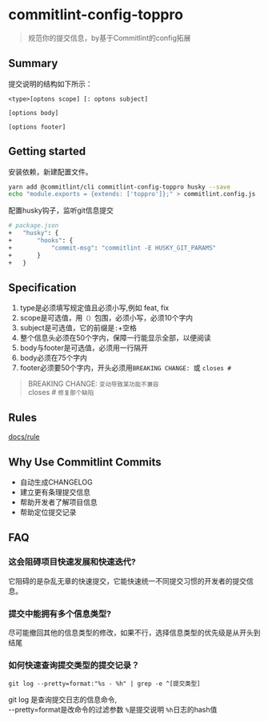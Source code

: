 
# commitlint-config-toppro
> 规范你的提交信息，by基于Commitlint的config拓展

## Summary
提交说明的结构如下所示：

```
<type>[optons scope] [: optons subject]

[options body]

[options footer]
```


## Getting started
安装依赖，新建配置文件。

```sh
yarn add @commitlint/cli commitlint-config-toppro husky --save
echo "module.exports = {extends: ['toppro']};" > commitlint.config.js
```

配置husky钩子，监听git信息提交

```sh
# package.json
+	"husky": {
+		"hooks": {
+			"commit-msg": "commitlint -E HUSKY_GIT_PARAMS"
+		}
+	}
```

## Specification

1. type是必须填写规定值且必须小写,例如 feat, fix
2. scope是可选值，用```（）```包围，必须小写，必须10个字内
3. subject是可选值，它的前缀是```:```+空格
4. 整个信息头必须在50个字内，保障一行能显示全部，以便阅读
5. body与footer是可选值，必须用一行隔开
6. body必须在75个字内
7. footer必须要50个字内，开头必须用```BREAKING CHANGE: ```或 ```closes # ```


> BREAKING CHANGE:  ```变动导致某功能不兼容```   
> closes # ```修复那个缺陷```

## Rules

[docs/rule](./docs/rule.md) 

## Why Use Commitlint Commits
* 自动生成CHANGELOG
* 建立更有条理提交信息
* 帮助开发者了解项目信息
* 帮助定位提交记录

## FAQ

### 这会阻碍项目快速发展和快速迭代?
它阻碍的是杂乱无章的快速提交，它能快速统一不同提交习惯的开发者的提交信息。

### 提交中能拥有多个信息类型?
尽可能撤回其他的信息类型的修改，如果不行，选择信息类型的优先级是从开头到结尾

### 如何快速查询提交类型的提交记录？
```
git log --pretty=format:"%s - %h" | grep -e ^[提交类型]
```
git log 是查询提交日志的信息命令,    
--pretty=format是改命令的过滤参数 ```%```是提交说明 ```%h```日志的hash值